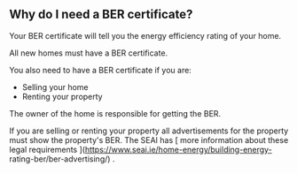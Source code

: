##  Why do I need a BER certificate?

Your BER certificate will tell you the energy efficiency rating of your home.

All new homes must have a BER certificate.

You also need to have a BER certificate if you are:

  * Selling your home 
  * Renting your property 

The owner of the home is responsible for getting the BER.

If you are selling or renting your property all advertisements for the
property must show the property's BER. The SEAI has [ more information about
these legal requirements ](https://www.seai.ie/home-energy/building-energy-
rating-ber/ber-advertising/) .
